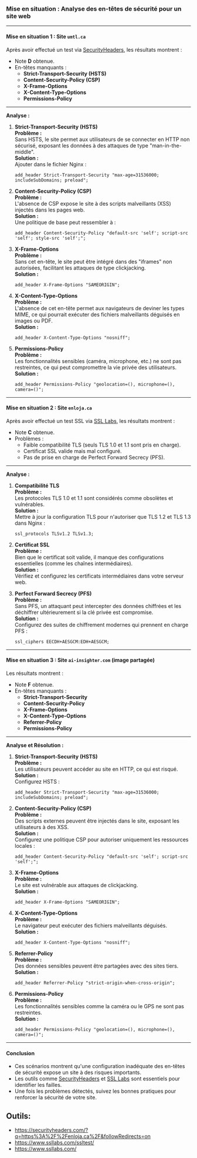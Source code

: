 
### Mise en situation : Analyse des en-têtes de sécurité pour un site web

---

#### **Mise en situation 1 : Site `umtl.ca`**

Après avoir effectué un test via [SecurityHeaders](https://securityheaders.com), les résultats montrent :

- Note **D** obtenue.
- En-têtes manquants :
  - **Strict-Transport-Security (HSTS)**
  - **Content-Security-Policy (CSP)**
  - **X-Frame-Options**
  - **X-Content-Type-Options**
  - **Permissions-Policy**

---

**Analyse :**

1. **Strict-Transport-Security (HSTS)**  
   **Problème :**  
   Sans HSTS, le site permet aux utilisateurs de se connecter en HTTP non sécurisé, exposant les données à des attaques de type "man-in-the-middle".  
   **Solution :**  
   Ajouter dans le fichier Nginx :  
   ```nginx
   add_header Strict-Transport-Security "max-age=31536000; includeSubDomains; preload";
   ```

2. **Content-Security-Policy (CSP)**  
   **Problème :**  
   L'absence de CSP expose le site à des scripts malveillants (XSS) injectés dans les pages web.  
   **Solution :**  
   Une politique de base peut ressembler à :  
   ```nginx
   add_header Content-Security-Policy "default-src 'self'; script-src 'self'; style-src 'self';";
   ```

3. **X-Frame-Options**  
   **Problème :**  
   Sans cet en-tête, le site peut être intégré dans des "iframes" non autorisées, facilitant les attaques de type clickjacking.  
   **Solution :**  
   ```nginx
   add_header X-Frame-Options "SAMEORIGIN";
   ```

4. **X-Content-Type-Options**  
   **Problème :**  
   L'absence de cet en-tête permet aux navigateurs de deviner les types MIME, ce qui pourrait exécuter des fichiers malveillants déguisés en images ou PDF.  
   **Solution :**  
   ```nginx
   add_header X-Content-Type-Options "nosniff";
   ```

5. **Permissions-Policy**  
   **Problème :**  
   Les fonctionnalités sensibles (caméra, microphone, etc.) ne sont pas restreintes, ce qui peut compromettre la vie privée des utilisateurs.  
   **Solution :**  
   ```nginx
   add_header Permissions-Policy "geolocation=(), microphone=(), camera=()";
   ```

---

#### **Mise en situation 2 : Site `enloja.ca`**

Après avoir effectué un test SSL via [SSL Labs](https://www.ssllabs.com/ssltest), les résultats montrent :

- Note **C** obtenue.
- Problèmes :
  - Faible compatibilité TLS (seuls TLS 1.0 et 1.1 sont pris en charge).
  - Certificat SSL valide mais mal configuré.
  - Pas de prise en charge de Perfect Forward Secrecy (PFS).

---

**Analyse :**

1. **Compatibilité TLS**  
   **Problème :**  
   Les protocoles TLS 1.0 et 1.1 sont considérés comme obsolètes et vulnérables.  
   **Solution :**  
   Mettre à jour la configuration TLS pour n'autoriser que TLS 1.2 et TLS 1.3 dans Nginx :  
   ```nginx
   ssl_protocols TLSv1.2 TLSv1.3;
   ```

2. **Certificat SSL**  
   **Problème :**  
   Bien que le certificat soit valide, il manque des configurations essentielles (comme les chaînes intermédiaires).  
   **Solution :**  
   Vérifiez et configurez les certificats intermédiaires dans votre serveur web.

3. **Perfect Forward Secrecy (PFS)**  
   **Problème :**  
   Sans PFS, un attaquant peut intercepter des données chiffrées et les déchiffrer ultérieurement si la clé privée est compromise.  
   **Solution :**  
   Configurez des suites de chiffrement modernes qui prennent en charge PFS :  
   ```nginx
   ssl_ciphers EECDH+AESGCM:EDH+AESGCM;
   ```

---

#### **Mise en situation 3 : Site `ai-insighter.com` (image partagée)**

Les résultats montrent :

- Note **F** obtenue.
- En-têtes manquants :
  - **Strict-Transport-Security**
  - **Content-Security-Policy**
  - **X-Frame-Options**
  - **X-Content-Type-Options**
  - **Referrer-Policy**
  - **Permissions-Policy**

---

**Analyse et Résolution :**

1. **Strict-Transport-Security (HSTS)**  
   **Problème :**  
   Les utilisateurs peuvent accéder au site en HTTP, ce qui est risqué.  
   **Solution :**  
   Configurez HSTS :  
   ```nginx
   add_header Strict-Transport-Security "max-age=31536000; includeSubDomains; preload";
   ```

2. **Content-Security-Policy (CSP)**  
   **Problème :**  
   Des scripts externes peuvent être injectés dans le site, exposant les utilisateurs à des XSS.  
   **Solution :**  
   Configurez une politique CSP pour autoriser uniquement les ressources locales :  
   ```nginx
   add_header Content-Security-Policy "default-src 'self'; script-src 'self';";
   ```

3. **X-Frame-Options**  
   **Problème :**  
   Le site est vulnérable aux attaques de clickjacking.  
   **Solution :**  
   ```nginx
   add_header X-Frame-Options "SAMEORIGIN";
   ```

4. **X-Content-Type-Options**  
   **Problème :**  
   Le navigateur peut exécuter des fichiers malveillants déguisés.  
   **Solution :**  
   ```nginx
   add_header X-Content-Type-Options "nosniff";
   ```

5. **Referrer-Policy**  
   **Problème :**  
   Des données sensibles peuvent être partagées avec des sites tiers.  
   **Solution :**  
   ```nginx
   add_header Referrer-Policy "strict-origin-when-cross-origin";
   ```

6. **Permissions-Policy**  
   **Problème :**  
   Les fonctionnalités sensibles comme la caméra ou le GPS ne sont pas restreintes.  
   **Solution :**  
   ```nginx
   add_header Permissions-Policy "geolocation=(), microphone=(), camera=()";
   ```





---

#### **Conclusion**

- Ces scénarios montrent qu'une configuration inadéquate des en-têtes de sécurité expose un site à des risques importants. 
- Les outils comme [SecurityHeaders](https://securityheaders.com) et [SSL Labs](https://www.ssllabs.com/ssltest) sont essentiels pour identifier les failles. 
- Une fois les problèmes détectés, suivez les bonnes pratiques pour renforcer la sécurité de votre site. 

## Outils: 

 - https://securityheaders.com/?q=https%3A%2F%2Fenloja.ca%2F&followRedirects=on
 - https://www.ssllabs.com/ssltest/
 - https://www.ssllabs.com/


